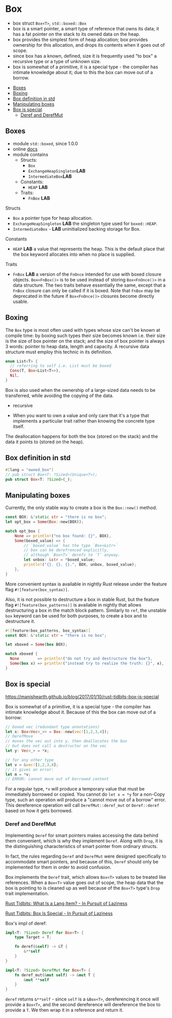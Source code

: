 # Box

- box struct `Box<T>`, `std::boxed::Box`
- box is a smart pointer, a smart type of reference that owns its data; it has a fat pointer on the stack to its owned data on the heap.
- box provides the simplest form of heap allocation; box provides ownership for this allocation, and drops its contents when it goes out of scope.
- since box has a known, defined, size it is frequently used "to box" a recursive type or a type of unknown size.
- box is somewhat of a primitive, it is a special type - the compiler has intimate knowledge about it; due to this the box can move out of a borrow.

<!-- TOC -->

- [Boxes](#boxes)
- [Boxing](#boxing)
- [Box definition in std](#box-definition-in-std)
- [Manipulating boxes](#manipulating-boxes)
- [Box is special](#box-is-special)
  - [Deref and DerefMut](#deref-and-derefmut)

<!-- /TOC -->

## Boxes
- module `std::boxed`, since 1.0.0
- online [docs](https://doc.rust-lang.org/std/boxed)
- module contains
  - Structs:
    - `Box`
    - `ExchangeHeapSingleton`__LAB__
    - `IntermediateBox`__LAB__
  - Constants:
    - `HEAP` __LAB__
  - Traits:
    - `FnBox` __LAB__

Structs
- `Box` a pointer type for heap allocation.
- `ExchangeHeapSingleton` __LAB__ the singleton type used for `boxed::HEAP`.
- `IntermediateBox` - __LAB__ uninitialized backing storage for Box.

Constants
- `HEAP` __LAB__ a value that represents the heap. This is the default place that the box keyword allocates into when no place is supplied.

Traits
- `FnBox` __LAB__ a version of the `FnOnce` intended for use with boxed closure objects. `Box<FnBox()>` is to be used instead of storing `Box<FnOnce()>` in a data structure. The two traits behave essentially the same, except that a `FnBox` closure can only be called if it is boxed. Note that `FnBox` may be deprecated in the future if `Box<FnOnce()>` closures become directly usable.


## Boxing
The `Box` type is most often used with types whose size can't be known at compile time: by boxing such types their size becomes known i.e. their size is the size of box pointer on the stack; and the size of box pointer is always 3 words: pointer to heap data, length and capacity. A recursive data structure must employ this technic in its definition.

```rust
enum List<T> {
  // referring to self i.e. List must be boxed
  Cons(T, Box<List<T>>),
  Nil,
}
```

Box is also used when the ownership of a large-sized data needs to be transferred, while avoiding the copying of the data.




- recursive

- When you want to own a value and only care that it's a type that implements a particular trait rather than knowing the concrete type itself.

The deallocation happens for both the box (stored on the stack) and the data it points to (stored on the heap).


## Box definition in std

```rust
#[lang = "owned_box"]
// pub struct Box<T: ?Sized>(Unique<T>);
pub struct Box<T: ?Sized>(_);
```



## Manipulating boxes

Currently, the only stable way to create a box is the `Box::new()` method. 

```rust
const BOX: &'static str = "there is no box";
let opt_box = Some(Box::new(BOX));

match opt_box {
    None => println!("no box found: {}", BOX),
    Some(boxed_value) => {
        // `boxed_value` has the type `Box<&str>`
        // box can be derefrenced explicitly,
        // although `Box<T>` derefs to `T` anyway.
        let unbox: &str = *boxed_value;
        println!("{}. {}. {}.", BOX, unbox, boxed_value);
    },
}
```

More convenient syntax is available in nightly Rust release under the feature flag `#![feature(box_syntax)]`.

Also, it is not possible to destructure a box in stable Rust, but the feature flag `#![feature(box_patterns)]` is available in nightly that allows destructuring a box in the match block pattern. Similarly to `ref`, the unstable `box` keyword can be used for both purposes, to create a box and to destructure it.

```rust
#![feature(box_patterns, box_syntax)]
const BOX: &'static str = "there is no box";

let xboxed = Some(box BOX);

match xboxed {
  None        => println!("do not try and destructure the box"),
  Some(box x) => println!("instead try to realize the truth: {}", x),
}
```





## Box is special


https://manishearth.github.io/blog/2017/01/10/rust-tidbits-box-is-special

Box is somewhat of a primitive, it is a special type - the compiler has intimate knowledge about it. Because of this the box can move out of a borrow:

```rust
// boxed vec (redundant type annotations)
let x: Box<Vec<_>> = Box::new(vec![1,2,3,4]);
// DerefMove
// moves the vec out into y, then deallocates the box
// but does not call a destructor on the vec
let y: Vec<_> = *x;

// for any other type
let v = &vec![1,2,3,4];
// it gives an error:
let m = *v;
// ERROR: cannot move out of borrowed content
```

For a regular type, `*x` will produce a temporary value that must be immediately borrowed or copied. You cannot do `let x = *y` for a non-Copy type, such an operation will produce a "cannot move out of a borrow" error. This dereference operation will call `DerefMut::deref_mut` or `Deref::deref` based on how it gets borrowed.



### Deref and DerefMut

Implementing `Deref` for smart pointers makes accessing the data behind them convenient, which is why they implement `Deref`. Along with `Drop`, it is the distinguishing characteristics of smart pointer from ordinary structs. 

In fact, the rules regarding `Deref` and `DerefMut` were designed specifically to accommodate smart pointers, and because of this, `Deref` should only be implemented for them in order to avoid confusion.

Box implements the `Deref` trait, which allows `Box<T>` values to be treated like references. When a `Box<T>` value goes out of scope, the heap data that the box is pointing to is cleaned up as well because of the `Box<T>` type's `Drop` trait implementation. 



[Rust Tidbits: What Is a Lang Item? - In Pursuit of Laziness](https://manishearth.github.io/blog/2017/01/11/rust-tidbits-what-is-a-lang-item/)

[Rust Tidbits: Box Is Special - In Pursuit of Laziness](https://manishearth.github.io/blog/2017/01/10/rust-tidbits-box-is-special/)


Box's impl of deref:

```rust
impl<T: ?Sized> Deref for Box<T> {
    type Target = T;

    fn deref(&self) -> &T {
        &**self
    }
}

impl<T: ?Sized> DerefMut for Box<T> {
    fn deref_mut(&mut self) -> &mut T {
        &mut **self
    }
}
```

`deref` returns `&**self` - since `self` is a `&Box<T>`, dereferencing it once will provide a `Box<T>`, and the second dereference will dereference the box to provide a `T`. We then wrap it in a reference and return it.

